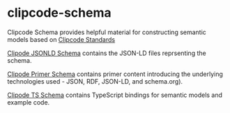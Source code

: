# clipcode-schema
Clipcode Schema provides helpful material for constructing semantic models based on 
[Clipcode Standards](https://clipcode/org/standards)

[Clipode JSONLD Schema](clipcode-jsonld-schema) contains the JSON-LD files reprsenting the schema. 

[Clipode Primer Schema](clipcode-primer-schema) contains primer content introducing the underlying technologies used - JSON, RDF, JSON-LD, and schema.org). 

[Clipode TS Schema](clipcode-ts-schema) contains TypeScript bindings for semantic models and example code. 


